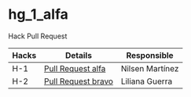 # hg_1_alfa

Hack Pull Request

| Hacks       | Details             |  Responsible      |
| ----------- | -------------       |  ------------
| H-1         | [Pull Request alfa](https://github.com/Lilianavgs/hg_1_bravo)   |  Nilsen Martínez  |
| H-2         | [Pull Request bravo](https://github.com/nilsenmr/hg_1_alfa)  |  Liliana Guerra   |
